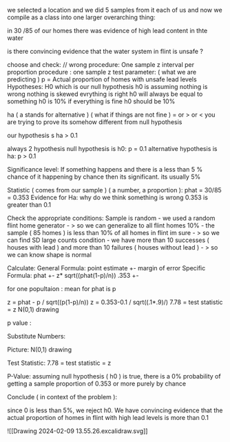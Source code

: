 we selected a location and we did 5 samples from it each of us and now we compile as a class into one larger overarching thing:

in 30 /85 of our homes there was evidence of high lead content in thte water 

is there convincing evidence that the water system in flint is unsafe ? 

choose and check:
// wrong procedure: One sample z interval per proportion
procedure : one sample z test 
parameter: ( what we are predicting ) p = Actual proportion of homes with unsafe lead levels 
Hypotheses: H0 which is our null hypothesis 
h0 is assuming nothing is wrong nothing is skewed evrything is right
h0 will always be equal to something 
h0 is 10% 
if everything is fine h0 should be 10%

ha ( a stands for alternative ) ( what if things are not fine ) = or > or < you are trying to prove its somehow different from null hypothesis

our hypothesis s ha > 0.1 

always 2 hypothesis
null hypothesis is h0: p = 0.1 
alternative hypothesis is ha: p > 0.1 

Significance level: If something happens and there is a less than 5 % chance of it happening by chance then its significant. its usually 5% 

Statistic ( comes from our sample ) ( a number, a proportion ): phat = 30/85  = 0.353
Evidence for Ha: why do we think something is wrong
0.353 is greater than 0.1 



Check the appropriate conditions:
Sample is random - we used a random flint home generator - > so we can generalize to all flint homes 
10% - the sample ( 85 homes ) is less than 10% of all homes in flint im sure -  > so we can find SD 
large counts condition - we have more than 10 successes ( houses with lead ) and more than 10 failures ( houses without lead ) - > so we can know shape is normal 

Calculate:
General Formula:
point estimate +- margin of error
Specific Formula:
phat +- z* sqrt((phat(1-p)/n)) 
.353 +- 

for one popultaion :
mean for phat is p 

z = phat - p / sqrt((p(1-p)/n))
z = 0.353-0.1 / sqrt((.1*.9)/)
7.78 = test statistic  = z 
N(0,1) drawing

p value :


Substitute Numbers:

Picture:
N(0,1) drawing

Test Statistic:
7.78 = test statistic  = z 

P-Value:
assuming null hypothesis ( h0 ) is true, there is a 0% probability of getting a sample proportion of 0.353 or more purely by chance 

Conclude ( in context of the problem ):

since 0 is less than 5%, we reject h0. We have convincing evidence that the actual proportion of homes in flint with high lead levels is more than 0.1 

![[Drawing 2024-02-09 13.55.26.excalidraw.svg]]